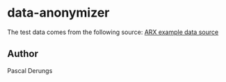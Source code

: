 # data-anonymizer

The test data comes from the following source: [ARX example data source](https://github.com/ku-leuven-msec/arx_custom_hierarchies/tree/master)

## Author

Pascal Derungs
